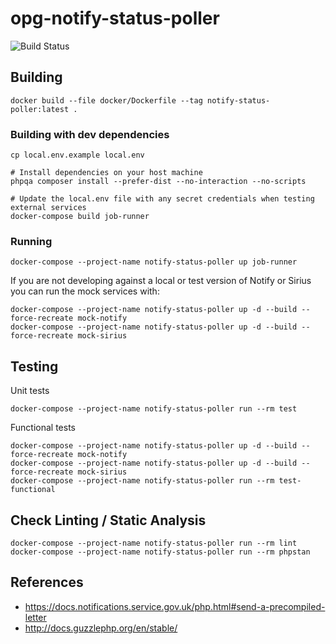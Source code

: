 # opg-notify-status-poller

![Build Status](https://github.com/ministryofjustice/opg-notify-status-poller/actions/workflows/build.yml/badge.svg)

## Building

    docker build --file docker/Dockerfile --tag notify-status-poller:latest .

### Building with dev dependencies

    cp local.env.example local.env
    
    # Install dependencies on your host machine
    phpqa composer install --prefer-dist --no-interaction --no-scripts
    
    # Update the local.env file with any secret credentials when testing external services
    docker-compose build job-runner

### Running

    docker-compose --project-name notify-status-poller up job-runner
    
If you are not developing against a local or test version of Notify or Sirius you can run the mock services with:

    docker-compose --project-name notify-status-poller up -d --build --force-recreate mock-notify
    docker-compose --project-name notify-status-poller up -d --build --force-recreate mock-sirius

## Testing

Unit tests

    docker-compose --project-name notify-status-poller run --rm test

Functional tests
    
    docker-compose --project-name notify-status-poller up -d --build --force-recreate mock-notify
    docker-compose --project-name notify-status-poller up -d --build --force-recreate mock-sirius
    docker-compose --project-name notify-status-poller run --rm test-functional
    
## Check Linting / Static Analysis

    docker-compose --project-name notify-status-poller run --rm lint
    docker-compose --project-name notify-status-poller run --rm phpstan
   
## References

- https://docs.notifications.service.gov.uk/php.html#send-a-precompiled-letter
- http://docs.guzzlephp.org/en/stable/
